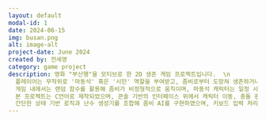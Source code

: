 ```yaml
---
layout: default
modal-id: 1
date: 2024-06-15
img: busan.png
alt: image-alt
project-date: June 2024
created by: 전세영
category: game project
description: 영화 "부산행"을 모티브로 한 2D 생존 게임 프로젝트입니다.  \n
  플레이어는 무작위로 '마동석' 혹은 '시민' 역할을 부여받고, 좀비로부터 도망쳐 생존하거나 좀비를 제압하는 것이 목표입니다. \n 
  게임 내에서는 랜덤 함수를 활용해 좀비가 비정형적으로 움직이며, 마동석 캐릭터는 일정 시간마다 공격이 가능해 좀비를 제압할 수 있습니다.  \n
  본 프로젝트는 C언어로 제작되었으며, 콘솔 기반의 인터페이스 위에서 캐릭터 이동, 충돌 판정, 랜덤 이벤트 구현 등을 수행하였습니다.  \n
  간단한 상태 기반 로직과 난수 생성기를 조합해 좀비 AI를 구현하였으며, 키보드 입력 처리와 타이머를 활용한 스킬 발동 시스템도 함께 설계하였습니다.
---
```

